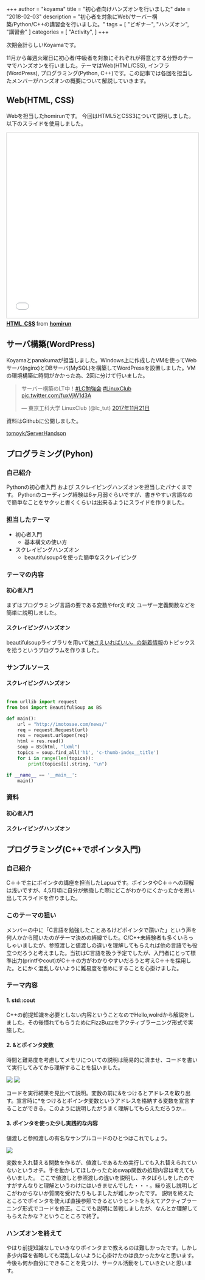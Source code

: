 +++
author = "koyama"
title = "初心者向けハンズオンを行いました"
date = "2018-02-03"
description = "初心者を対象にWeb/サーバー構築/Python/C++の講習会を行いました。"
tags = [
    "ビギナー",
    "ハンズオン",
    "講習会"
]
categories = [
    "Activity",
]
+++

次期会計らしいKoyamaです。

11月から毎週火曜日に初心者/中級者を対象にそれぞれが得意とする分野のテーマでハンズオンを行いました。テーマはWeb(HTML/CSS), インフラ(WordPress), プログラミング(Python, C++)です。この記事では各回を担当したメンバーがハンズオンの概要について解説していきます。

## Web(HTML, CSS)

Webを担当したhomirunです。
今回はHTML5とCSS3について説明しました。
以下のスライドを使用しました。
<iframe src="//www.slideshare.net/slideshow/embed_code/key/tWJ0eEOnFaPPpV" width="595" height="485" frameborder="0" marginwidth="0" marginheight="0" scrolling="no" style="border:1px solid #CCC; border-width:1px; margin-bottom:5px; max-width: 100%;" allowfullscreen> </iframe> <div style="margin-bottom:5px"> <strong> <a href="//www.slideshare.net/chinokf/htmlcss-85884198" title="HTML_CSS" target="_blank">HTML_CSS</a> </strong> from <strong><a href="https://www.slideshare.net/chinokf" target="_blank">homirun </a></strong> </div>


## サーバ構築(WordPress)

Koyamaとpanakumaが担当しました。Windows上に作成したVMを使ってWebサーバ(nginx)とDBサーバ(MySQL)を構築してWordPressを設置しました。VMの環境構築に時間がかかった為、2回に分けて行いました。

<blockquote class="twitter-tweet" data-lang="ja"><p lang="ja" dir="ltr">サーバー構築のLT中！<a href="https://twitter.com/hashtag/LC%E5%8B%89%E5%BC%B7%E4%BC%9A?src=hash&amp;ref_src=twsrc%5Etfw">#LC勉強会</a> <a href="https://twitter.com/hashtag/LinuxClub?src=hash&amp;ref_src=twsrc%5Etfw">#LinuxClub</a> <a href="https://t.co/fuxVjW1d3A">pic.twitter.com/fuxVjW1d3A</a></p>&mdash; 東京工科大学 LinuxClub (@lc_tut) <a href="https://twitter.com/lc_tut/status/932917213232635905?ref_src=twsrc%5Etfw">2017年11月21日</a></blockquote>
<script async src="https://platform.twitter.com/widgets.js" charset="utf-8"></script>

資料はGithubに公開しました。

[tomoyk/ServerHandson](https://github.com/tomoyk/ServerHandson)

## プログラミング(Pyhon)

### 自己紹介
Pythonの初心者入門 および スクレイピングハンズオンを担当したパナくまです。
Pythonのコーディング経験は6ヶ月弱ぐらいですが、書きやすい言語なので簡単なことをサクッと書くくらいは出来るようにスライドを作りました。
### 担当したテーマ
- 初心者入門
    - 基本構文の使い方
- スクレイピングハンズオン
    - beautifulsoup4を使った簡単なスクレイピング

### テーマの内容
#### 初心者入門
まずはプログラミング言語の要である変数やfor文 if文 ユーザー定義関数などを簡単に説明しました。
#### スクレイピングハンズオン
beautifulsoupライブラリを用いて[妹さえいればいい。の新着情報](http://imotosae.com/news/)のトピックスを拾うというプログラムを作りました。
### サンプルソース
#### スクレイピングハンズオン

```python:imosae-soup.py

from urllib import request
from bs4 import BeautifulSoup as BS

def main():
    url = "http://imotosae.com/news/"
    req = request.Request(url)
    res = request.urlopen(req)
    html = res.read()
    soup = BS(html, "lxml")
    topics = soup.find_all('h1', 'c-thumb-index__title')
    for i in range(len(topics)):
        print(topics[i].string, "\n")

if __name__ == '__main__':
    main()

```
### 資料
#### 初心者入門

<script async class="speakerdeck-embed" data-id="4055177b0da94f1e9e7ce194cdd2e595" data-ratio="1.77777777777778" src="//speakerdeck.com/assets/embed.js"></script>

#### スクレイピングハンズオン

<script async class="speakerdeck-embed" data-id="b2fbd13d5ac94fb4bf38cf95cffebad4" data-ratio="1.77777777777778" src="//speakerdeck.com/assets/embed.js"></script>


## プログラミング(C++でポインタ入門)
### 自己紹介
C＋＋で主にポインタの講座を担当したLapuaです。ポインタやC＋＋への理解は浅いですが、4,5月頃に自分が勉強した際にどこがわかりにくかったかを思い出してスライドを作りました。

### このテーマの狙い
メンバーの中に「C言語を勉強したことあるけどポインタで躓いた」という声を何人かから聞いたのがテーマ決めの経緯でした。C/C++未経験者も多くいらっしゃいましたが、参照渡しと値渡しの違いを理解してもらえれば他の言語でも役立つだろうと考えました。当初はC言語を扱う予定でしたが、入門者にとって標準出力(printfやcout)がC＋＋の方がわかりやすいだろうと考えC＋＋を採用した。とにかく混乱しないように難易度を低めにすることを心掛けました。

### テーマ内容
#### 1. std::cout
C++の前提知識を必要としない内容ということなのでHello,wolrdから解説をしました。その後慣れてもらうためにFizzBuzzをアクティブラーニング形式で実施した。

#### 2. &とポインタ変数
時間と難易度を考慮してメモリについての説明は簡易的に済ませ、コードを書いて実行してみてから理解することを狙いました。

![](https://i.imgur.com/B4HVwbx.png)
![](https://i.imgur.com/AQB7G1C.png)

コードを実行結果を見比べて説明。変数の前に&をつけるとアドレスを取り出す。宣言時に*をつけるとポインタ変数というアドレスを格納する変数を宣言することができる。このように説明したがうまく理解してもらえただろうか...

#### 3. ポインタを使った少し実践的な内容
値渡しと参照渡しの有名なサンプルコードのひとつはこれでしょう。

![](https://i.imgur.com/EZWbIha.png)

変数を入れ替える関数を作るが、値渡しであるため実行しても入れ替えられていないというオチ。手を動かしてほしかったためswap関数の処理内容は考えてもらいました。
ここで値渡しと参照渡しの違いを説明し、ネタばらしをしたのですがすんなりと理解というわけにはいきませんでした・・・。繰り返し説明しどこがわからないか質問を受けたりもしましたが難しかったです。
説明を終えたところでポインタを使えば直接参照できるというヒントを与えてアクティブラーニング形式でコードを修正。ここでも説明に苦戦しましたが、なんとか理解してもらえたかな？ということころで終了。

### ハンズオンを終えて
やはり前提知識なしでいきなりポインタまで教えるのは難しかったです。しかし多少内容を省略しても混乱しないように心掛けたのは良かったかなと思います。今後も何か自分にできることを見つけ、サークル活動をしていきたいと思います。

